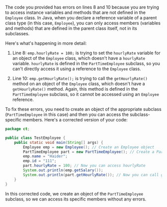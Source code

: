 The code you provided has errors on lines 8 and 10 because you are trying to access instance variables and methods that are not defined in the `Employee` class. In Java, when you declare a reference variable of a parent class type (in this case, `Employee`), you can only access members (variables and methods) that are defined in the parent class itself, not in its subclasses. 

Here's what's happening in more detail:

1. Line 8: `emp.hourlyRate = 100;` is trying to set the `hourlyRate` variable for an object of the `Employee` class, which doesn't have a `hourlyRate` variable. `hourlyRate` is defined in the `PartTimeEmployee` subclass, so you can't directly access it using a reference to the `Employee` class.

2. Line 10: `emp.getHourlyRate();` is trying to call the `getHourlyRate()` method on an object of the `Employee` class, which doesn't have a `getHourlyRate()` method. Again, this method is defined in the `PartTimeEmployee` subclass, so it cannot be accessed using an `Employee` reference.

To fix these errors, you need to create an object of the appropriate subclass (`PartTimeEmployee` in this case) and then you can access the subclass-specific members. Here's a corrected version of your code:

```java
package ct;

public class TestEmployee {
    public static void main(String[] args) {
        Employee emp = new Employee(); // Create an Employee object
        PartTimeEmployee part = new PartTimeEmployee(); // Create a PartTimeEmployee object
        emp.name = "Haider";
        emp.id = "111";
        part.hourlyRate = 100; // Now you can access hourlyRate
        System.out.println(emp.getSalary());
        System.out.println(part.getHourlyRate()); // Now you can call getHourlyRate()
    }
}
```

In this corrected code, we create an object of the `PartTimeEmployee` subclass, so we can access its specific members without any errors.